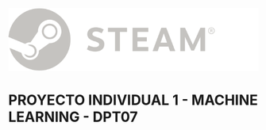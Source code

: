 <p align="center">
  <img src="https://github.com/MarceCorreal/PI1_ML/blob/main/Assets/logo_steam%20(1).svg" />
</p>


# PROYECTO INDIVIDUAL 1 - MACHINE LEARNING - DPT07
